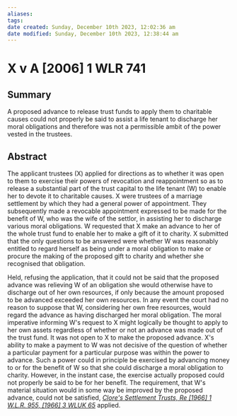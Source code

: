 ```yaml
---
aliases: 
tags: 
date created: Sunday, December 10th 2023, 12:02:36 am
date modified: Sunday, December 10th 2023, 12:38:44 am
---
```


# X v A [2006] 1 WLR 741

## Summary

A proposed advance to release trust funds to apply them to charitable causes could not properly be said to assist a life tenant to discharge her moral obligations and therefore was not a permissible ambit of the power vested in the trustees.

## Abstract

The applicant trustees (X) applied for directions as to whether it was open to them to exercise their powers of revocation and reappointment so as to release a substantial part of the trust capital to the life tenant (W) to enable her to devote it to charitable causes. X were trustees of a marriage settlement by which they had a general power of appointment. They subsequently made a revocable appointment expressed to be made for the benefit of W, who was the wife of the settlor, in assisting her to discharge various moral obligations. W requested that X make an advance to her of the whole trust fund to enable her to make a gift of it to charity. X submitted that the only questions to be answered were whether W was reasonably entitled to regard herself as being under a moral obligation to make or procure the making of the proposed gift to charity and whether she recognised that obligation.

Held, refusing the application, that it could not be said that the proposed advance was relieving W of an obligation she would otherwise have to discharge out of her own resources, if only because the amount proposed to be advanced exceeded her own resources. In any event the court had no reason to suppose that W, considering her own free resources, would regard the advance as having discharged her moral obligation. The moral imperative informing W's request to X might logically be thought to apply to her own assets regardless of whether or not an advance was made out of the trust fund. It was not open to X to make the proposed advance. X's ability to make a payment to W was not decisive of the question of whether a particular payment for a particular purpose was within the power to advance. Such a power could in principle be exercised by advancing money to or for the benefit of W so that she could discharge a moral obligation to charity. However, in the instant case, the exercise actually proposed could not properly be said to be for her benefit. The requirement, that W's material situation would in some way be improved by the proposed advance, could not be satisfied, _[Clore's Settlement Trusts, Re [1966] 1 W.L.R. 955, [1966] 3 WLUK 65](https://uk.westlaw.com/Document/I88BE20B0E42711DA8FC2A0F0355337E9/View/FullText.html?originationContext=document&transitionType=DocumentItem&ppcid=2d1db88ad31445b1b86bc790d6fd5114&contextData=(sc.Default))_ applied.
